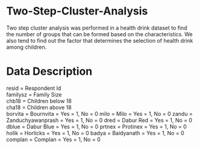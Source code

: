 # Two-Step-Cluster-Analysis
Two step cluster analysis was performed in a health drink dataset to find the number of groups that can be formed based on the characteristics. We also tend to find out the factor that determines the selection of health drink among children.


# Data Description
resid	=	Respondent Id		
familysz	=	Family Size		
chb18	=	Children below 18		
cha18	=	Children above 18		
borvita	=	Bournvita	=	Yes = 1, No = 0
milo	=	Milo	=	Yes = 1, No = 0
zandu	=	Zanduchyawanprash	=	Yes = 1, No = 0
dred	=	Dabur Red	=	Yes = 1, No = 0
dblue	=	Dabur Blue	=	Yes = 1, No = 0
prtnex	=	Protinex	=	Yes = 1, No = 0
holik	=	Horlicks	=	Yes = 1, No = 0
badya	=	Baidyanath	=	Yes = 1, No = 0
complan	=	Complan	=	Yes = 1, No = 0

